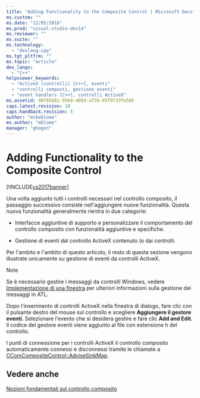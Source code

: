 ```yaml
---
title: "Adding Functionality to the Composite Control | Microsoft Docs"
ms.custom: ""
ms.date: "12/05/2016"
ms.prod: "visual-studio-dev14"
ms.reviewer: ""
ms.suite: ""
ms.technology: 
  - "devlang-cpp"
ms.tgt_pltfrm: ""
ms.topic: "article"
dev_langs: 
  - "C++"
helpviewer_keywords: 
  - "ActiveX (controlli) [C++], eventi"
  - "controlli composti, gestione eventi"
  - "event handlers [C++], controlli ActiveX"
ms.assetid: 98f85681-9564-480d-af38-03f9733fe58b
caps.latest.revision: 10
caps.handback.revision: 5
author: "mikeblome"
ms.author: "mblome"
manager: "ghogen"
---
```

# Adding Functionality to the Composite Control
[!INCLUDE[vs2017banner](../assembler/inline/includes/vs2017banner.md)]

Una volta aggiunto tutti i controlli necessari nel controllo composito, il passaggio successivo consiste nell'aggiungere nuove funzionalità.  Questa nuova funzionalità generalmente rientra in due categorie:  
  
-   Interfacce aggiuntive di supporto e personalizzare il comportamento del controllo composito con funzionalità aggiuntive e specifiche.  
  
-   Gestione di eventi dal controllo ActiveX contenuto \(o dai controlli.  
  
 Per l'ambito e l'ambito di questo articolo, il resto di questa sezione vengono illustrate unicamente su gestione di eventi da controlli ActiveX.  
  
> [!NOTE]
>  Se è necessario gestire i messaggi da controlli Windows, vedere [Implementazione di una finestra](../atl/implementing-a-window.md) per ulteriori informazioni sulla gestione dei messaggi in ATL.  
  
 Dopo l'inserimento di controlli ActiveX nella finestra di dialogo, fare clic con il pulsante destro del mouse sul controllo e scegliere **Aggiungere il gestore eventi**.  Selezionare l'evento che si desidera gestire e fare clic **Add and Edit**.  Il codice del gestore eventi viene aggiunto al file con estensione h del controllo.  
  
 I punti di connessione per i controlli ActiveX il controllo composito automaticamente connessi e disconnessi tramite le chiamate a [CComCompositeControl::AdviseSinkMap](../Topic/CComCompositeControl::AdviseSinkMap.md).  
  
## Vedere anche  
 [Nozioni fondamentali sul controllo composito](../atl/atl-composite-control-fundamentals.md)